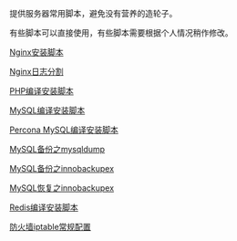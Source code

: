 提供服务器常用脚本，避免没有营养的造轮子。

有些脚本可以直接使用，有些脚本需要根据个人情况稍作修改。

[Nginx安装脚本](https://github.com/Gaoloog/ABC/blob/master/install_nginx.sh)

[Nginx日志分割](https://github.com/Gaoloog/ABC/blob/master/nginx_log_backup.sh)

[PHP编译安装脚本](https://github.com/Gaoloog/ABC/blob/master/install_php.sh)

[MySQL编译安装脚本](https://github.com/Gaoloog/ABC/blob/master/install_mysql.sh)

[Percona MySQL编译安装脚本](https://github.com/Gaoloog/ABC/blob/master/install_mysql_percona.sh)

[MySQL备份之mysqldump](https://github.com/Gaoloog/ABC/blob/master/mysql_backup_dump.sh)

[MySQL备份之innobackupex](https://github.com/Gaoloog/ABC/blob/master/mysql_backup_innobackupex.sh)

[MySQL恢复之innobackupex](https://github.com/Gaoloog/ABC/blob/master/mysql_restore_innobackupex.sh)

[Redis编译安装脚本](https://github.com/Gaoloog/ABC/blob/master/install_redis.sh)

[防火墙iptable常规配置](https://github.com/Gaoloog/ABC/blob/master/iptables.sh)


